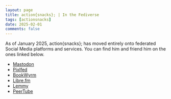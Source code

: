 ```yaml
---
layout: page
title: action{snacks}; | In the Fediverse
tags: [actionsnacks]
date: 2025-02-01
comments: false
---
```

<p>As of January 2025, action{snacks}; has moved entirely onto federated Social Media platforms and services. 
    You can find him and friend him on the ones linked below.</p>

* <a href="https://writing.exchange/@actionsnacks">Mastodon</a>
* <a href="https://pixelfed.social/actionsnaps">Pixlfed</a>
* <a href="https://bookwyrm.social/user/actionsnacks">BookWyrm</a>
* <a href="https://libre.fm/user/actionsnacks">Libre.fm</a>
* <a href="https://lemmy.world/u/actionsnacks">Lemmy</a>
* <a href="https://peertube.wtf/a/actionsnacks">PeerTube</a>
